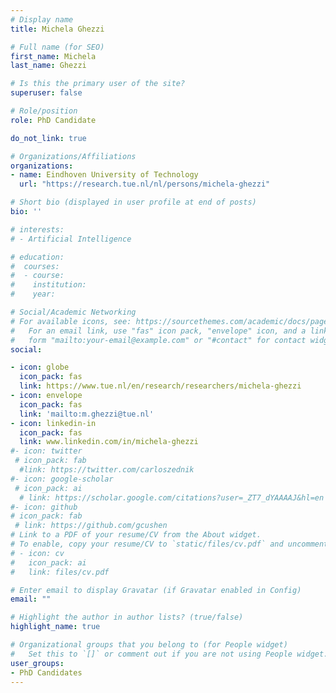 ```yaml
---
# Display name
title: Michela Ghezzi

# Full name (for SEO)
first_name: Michela
last_name: Ghezzi

# Is this the primary user of the site?
superuser: false

# Role/position
role: PhD Candidate

do_not_link: true

# Organizations/Affiliations
organizations:
- name: Eindhoven University of Technology
  url: "https://research.tue.nl/nl/persons/michela-ghezzi"

# Short bio (displayed in user profile at end of posts)
bio: ''

# interests:
# - Artificial Intelligence

# education:
#  courses:
#  - course: 
#    institution:
#    year: 

# Social/Academic Networking
# For available icons, see: https://sourcethemes.com/academic/docs/page-builder/#icons
#   For an email link, use "fas" icon pack, "envelope" icon, and a link in the
#   form "mailto:your-email@example.com" or "#contact" for contact widget.
social:

- icon: globe
  icon_pack: fas
  link: https://www.tue.nl/en/research/researchers/michela-ghezzi
- icon: envelope
  icon_pack: fas
  link: 'mailto:m.ghezzi@tue.nl'
- icon: linkedin-in
  icon_pack: fas
  link: www.linkedin.com/in/michela-ghezzi
#- icon: twitter
 # icon_pack: fab
  #link: https://twitter.com/carloszednik
#- icon: google-scholar
 # icon_pack: ai
  # link: https://scholar.google.com/citations?user=_ZT7_dYAAAAJ&hl=en
#- icon: github
# icon_pack: fab
 # link: https://github.com/gcushen
# Link to a PDF of your resume/CV from the About widget.
# To enable, copy your resume/CV to `static/files/cv.pdf` and uncomment the lines below.
# - icon: cv
#   icon_pack: ai
#   link: files/cv.pdf

# Enter email to display Gravatar (if Gravatar enabled in Config)
email: ""

# Highlight the author in author lists? (true/false)
highlight_name: true

# Organizational groups that you belong to (for People widget)
#   Set this to `[]` or comment out if you are not using People widget.
user_groups:
- PhD Candidates
---
```

